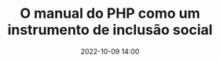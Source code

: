 ---
title: 'O manual do PHP como um instrumento de inclusão social'
type: palestra
speakers:
  - Daniel Rodrigues Lima
picture: /assets/images/schedule/daniel-rodrigues-lima.jpg
linkedin: 
twitter: https://twitter.com/geekcom2
instagram: https://www.instagram.com/geekcomdev
date: '2022-10-09 14:00'
rooms:
  - 1
---